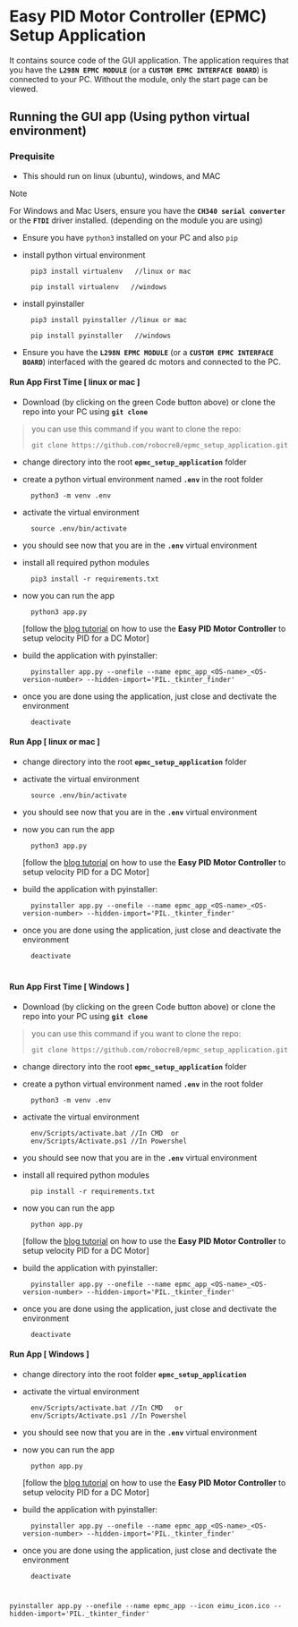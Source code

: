 # Easy PID Motor Controller (EPMC) Setup Application
It contains source code of the GUI application. The application requires that you have the **`L298N EPMC MODULE`** (or a **`CUSTOM EPMC INTERFACE BOARD`**) is connected to your PC. Without the module, only the start page can be viewed.

## Running the GUI app (Using python virtual environment)
### Prequisite
- This should run on linux (ubuntu), windows, and MAC

> [!NOTE]  
> For Windows and Mac Users, ensure you have the **`CH340 serial converter`** or the **`FTDI`** driver installed. (depending on the module you are using)

- Ensure you have `python3` installed on your PC and also `pip`

- install python virtual environment
  ```shell
    pip3 install virtualenv   //linux or mac
  ```
  ```shell
    pip install virtualenv   //windows
  ```
- install pyinstaller
  ```shell
    pip3 install pyinstaller //linux or mac
  ```
  ```shell
    pip install pyinstaller   //windows
  ```
- Ensure you have the **`L298N EPMC MODULE`** (or a **`CUSTOM EPMC INTERFACE BOARD`**) interfaced with the geared dc motors and connected to the PC.




#### Run App First Time [ linux or mac ]
- Download (by clicking on the green Code button above) or clone the repo into your PC using **`git clone`**
> you can use this command if you want to clone the repo:
>
> ```shell
> git clone https://github.com/robocre8/epmc_setup_application.git
> ```

- change directory into the root **`epmc_setup_application`** folder

- create a python virtual environment named **`.env`** in the root folder 
  ```shell
    python3 -m venv .env
  ```
- activate the virtual environment
  ```shell
    source .env/bin/activate
  ```
- you should see now that you are in the **`.env`** virtual environment

- install all required python modules
  ```shell
    pip3 install -r requirements.txt
  ```
- now you can run the app 
  ```shell
    python3 app.py 
  ```
  [follow the [blog tutorial]() on how to use the **Easy PID Motor Controller** to setup velocity PID for a DC Motor]
  
- build the application with pyinstaller:
  ```shell
    pyinstaller app.py --onefile --name epmc_app_<OS-name>_<OS-version-number> --hidden-import='PIL._tkinter_finder'
  ```
  
- once you are done using the application, just close and dectivate the environment
  ```shell
    deactivate
  ```

#### Run App [ linux or mac ]
- change directory into the root **`epmc_setup_application`** folder

- activate the virtual environment
  ```shell
    source .env/bin/activate
  ```
- you should see now that you are in the **`.env`** virtual environment

- now you can run the app 
  ```shell
    python3 app.py 
  ```
  [follow the [blog tutorial]() on how to use the **Easy PID Motor Controller** to setup velocity PID for a DC Motor]
  
- build the application with pyinstaller:
  ```shell
    pyinstaller app.py --onefile --name epmc_app_<OS-name>_<OS-version-number> --hidden-import='PIL._tkinter_finder'
  ```
- once you are done using the application, just close and deactivate the environment
  ```shell
    deactivate
  ```

#

#### Run App First Time [ Windows ]
- Download (by clicking on the green Code button above) or clone the repo into your PC using **`git clone`**
> you can use this command if you want to clone the repo:
>
> ```shell
> git clone https://github.com/robocre8/epmc_setup_application.git
> ```

- change directory into the root **`epmc_setup_application`** folder

- create a python virtual environment named **`.env`** in the root folder 
  ```shell
    python3 -m venv .env
  ```
- activate the virtual environment
  ```shell
    env/Scripts/activate.bat //In CMD  or
    env/Scripts/Activate.ps1 //In Powershel
  ```
- you should see now that you are in the **`.env`** virtual environment

- install all required python modules
  ```shell
    pip install -r requirements.txt
  ```
- now you can run the app 
  ```shell
    python app.py 
  ```
  [follow the [blog tutorial]() on how to use the **Easy PID Motor Controller** to setup velocity PID for a DC Motor]
  
- build the application with pyinstaller:
  ```shell
    pyinstaller app.py --onefile --name epmc_app_<OS-name>_<OS-version-number> --hidden-import='PIL._tkinter_finder'
  ```
- once you are done using the application, just close and dectivate the environment
  ```shell
    deactivate
  ```

#### Run App [ Windows ]
- change directory into the root folder **`epmc_setup_application`**

- activate the virtual environment
  ```shell
    env/Scripts/activate.bat //In CMD   or
    env/Scripts/Activate.ps1 //In Powershel
  ```
- you should see now that you are in the **`.env`** virtual environment

- now you can run the app 
  ```shell
    python app.py 
  ```
  [follow the [blog tutorial]() on how to use the **Easy PID Motor Controller** to setup velocity PID for a DC Motor]
  
- build the application with pyinstaller:
  ```shell
    pyinstaller app.py --onefile --name epmc_app_<OS-name>_<OS-version-number> --hidden-import='PIL._tkinter_finder'
  ```
- once you are done using the application, just close and dectivate the environment
  ```shell
    deactivate
  ```
#



`pyinstaller app.py --onefile --name epmc_app --icon eimu_icon.ico --hidden-import='PIL._tkinter_finder'`
